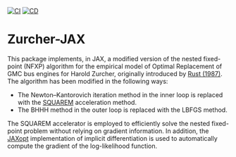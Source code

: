 [![CI](https://github.com/esbenscriver/Zurcher-JAX/actions/workflows/ci.yml/badge.svg)](https://github.com/esbenscriver/Zurcher-JAX/actions/workflows/ci.yml)
[![CD](https://github.com/esbenscriver/Zurcher-JAXworkflows/cd.yml/badge.svg)](https://github.com/esbenscriver/Zurcher-JAX/actions/workflows/cd.yml)

# Zurcher-JAX
This package implements, in JAX, a modified version of the nested fixed-point (NFXP) algorithm for the empirical model of Optimal Replacement of GMC bus engines for Harold Zurcher, originally introduced by [Rust (1987)](https://doi.org/10.2307/1911259). The algorithm has been modified in the following ways:  
- The Newton–Kantorovich iteration method in the inner loop is replaced with the [SQUAREM](https://github.com/esbenscriver/squarem-JAXopt) acceleration method.  
- The BHHH method in the outer loop is replaced with the LBFGS method.  

The SQUAREM accelerator is employed to efficiently solve the nested fixed-point problem without relying on gradient information. In addition, the [JAXopt](https://github.com/google/jaxopt) implementation of implicit differentiation is used to automatically compute the gradient of the log-likelihood function.
